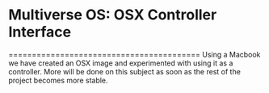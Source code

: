 # Multiverse OS: OSX Controller Interface
=========================================
Using a Macbook we have created an OSX image and experimented with using it as a controller. More will be done on this subject as soon as the rest of
the project becomes more stable.
